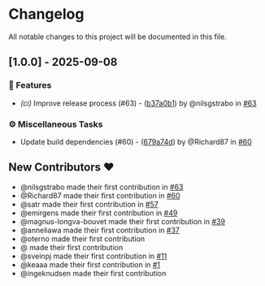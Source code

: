 # Changelog

All notable changes to this project will be documented in this file.

## [1.0.0] - 2025-09-08

### 🚀 Features

- *(ci)* Improve release process (#63) - ([b37a0b1](https://github.com/equinor/radix-image-builder/commit/b37a0b1f9de1a3146f6fd2d0820eadd7fe11e3b8)) by @nilsgstrabo in [#63](https://github.com/equinor/radix-image-builder/pull/63)


### ⚙️ Miscellaneous Tasks

- Update build dependencies (#60) - ([679a74d](https://github.com/equinor/radix-image-builder/commit/679a74dead759389191b0702e2361743932103e3)) by @Richard87 in [#60](https://github.com/equinor/radix-image-builder/pull/60)


## New Contributors ❤️

* @nilsgstrabo made their first contribution in [#63](https://github.com/equinor/radix-image-builder/pull/63)
* @Richard87 made their first contribution in [#60](https://github.com/equinor/radix-image-builder/pull/60)
* @satr made their first contribution in [#57](https://github.com/equinor/radix-image-builder/pull/57)
* @emirgens made their first contribution in [#49](https://github.com/equinor/radix-image-builder/pull/49)
* @magnus-longva-bouvet made their first contribution in [#39](https://github.com/equinor/radix-image-builder/pull/39)
* @anneliawa made their first contribution in [#37](https://github.com/equinor/radix-image-builder/pull/37)
* @oterno made their first contribution
* @ made their first contribution
* @sveinpj made their first contribution in [#11](https://github.com/equinor/radix-image-builder/pull/11)
* @keaaa made their first contribution in [#1](https://github.com/equinor/radix-image-builder/pull/1)
* @ingeknudsen made their first contribution
<!-- generated by git-cliff -->
